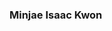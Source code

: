 ### Minjae Isaac Kwon

<!--
**Isaac-Kwon/Isaac-Kwon** is a ✨ _special_ ✨ repository because its `README.md` (this file) appears on your GitHub profile.


https://isaac-kwon.github.io/assets/files/MKWON_CV.pdf

Here are some ideas to get you started:

- 🔭 I’m currently working on ...
- 🌱 I’m currently learning ...
- 👯 I’m looking to collaborate on ...
- 🤔 I’m looking for help with ...
- 💬 Ask me about ...
- 📫 How to reach me: ...
- 😄 Pronouns: ...
- ⚡ Fun fact: ...
-->
